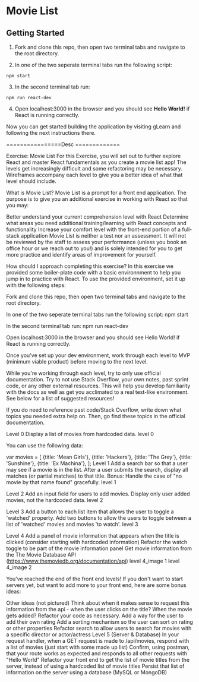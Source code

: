 
# Movie List

## Getting Started

1. Fork and clone this repo, then open two terminal tabs and navigate to the root directory.

2. In one of the two seperate terminal tabs run the following script:
  ```
  npm start
  ```

3. In the second terminal tab run:
  ```
  npm run react-dev
  ```

4. Open localhost:3000 in the browser and you should see **Hello World!** if React is running correctly.

Now you can get started building the application by visiting gLearn and following the next instructions there.


================Desc =============

Exercise: Movie List
For this Exercise, you will set out to further explore React and master React fundamentals as you create a movie list app! The levels get increasingly difficult and some refactoring may be necessary. Wireframes accompany each level to give you a better idea of what that level should include.

What is Movie List?
Movie List is a prompt for a front end application. The purpose is to give you an additional exercise in working with React so that you may:

Better understand your current comprehension level with React
Determine what areas you need additional training/learning with React concepts and functionality
Increase your comfort level with the front-end portion of a full-stack application
Movie List is neither a test nor an assessment. It will not be reviewed by the staff to assess your performance (unless you book an office hour or we reach out to you!) and is solely intended for you to get more practice and identify areas of improvement for yourself.

How should I approach completing this exercise?
In this exercise we provided some boiler-plate code with a basic environnment to help you jump in to practice with React. To use the provided environment, set it up with the following steps:

Fork and clone this repo, then open two terminal tabs and navigate to the root directory.

In one of the two seperate terminal tabs run the following script: npm start

In the second terminal tab run: npm run react-dev

Open localhost:3000 in the browser and you should see Hello World! if React is running correctly.

Once you've set up your dev environment, work through each level to MVP (minimum viable product) before moving to the next level.

While you're working through each level, try to only use official documentation. Try to not use Stack Overflow, your own notes, past sprint code, or any other external resources. This will help you develop familiarity with the docs as well as get you acclimated to a real test-like environment. See below for a list of suggested resources!

If you do need to reference past code/Stack Overflow, write down what topics you needed extra help on. Then, go find these topics in the official documentation.

Level 0
 Display a list of movies from hardcoded data.
level 0

You can use the following data:

var movies = [
  {title: 'Mean Girls'},
  {title: 'Hackers'},
  {title: 'The Grey'},
  {title: 'Sunshine'},
  {title: 'Ex Machina'},
];
Level 1
 Add a search bar so that a user may see if a movie is in the list.
 After a user submits the search, display all matches (or partial matches) to that title.
 Bonus: Handle the case of "no movie by that name found" gracefully.
level 1

Level 2
 Add an input field for users to add movies.
 Display only user added movies, not the hardcoded data.
level 2

Level 3
 Add a button to each list item that allows the user to toggle a 'watched' property.
 Add two buttons to allow the users to toggle between a list of 'watched' movies and movies 'to watch'.
level 3

Level 4
 Add a panel of movie information that appears when the title is clicked (consider starting with hardcoded information)
 Refactor the watch toggle to be part of the movie information panel
 Get movie information from the The Movie Database API (https://www.themoviedb.org/documentation/api)
level 4_image 1 level 4_image 2

You've reached the end of the front end levels! If you don't want to start servers yet, but want to add more to your front end, here are some bonus ideas:

Other ideas (not pictured)
 Think about when it makes sense to request this information from the api - when the user clicks on the title? When the movie gets added? Refactor your code as necessary.
 Add a way for the user to add their own rating
 Add a sorting mechanism so the user can sort on rating or other properties
 Refactor search to allow users to search for movies with a specific director or actor/actress
Level 5 (Server & Database)
 In your request handler, when a GET request is made to /api/movies, respond with a list of movies (just start with some made up list)
 Confirm, using postman, that your route works as expected and responds to all other requests with "Hello World"
 Refactor your front end to get the list of movie titles from the server, instead of using a hardcoded list of movie titles
 Persist that list of information on the server using a database (MySQL or MongoDB)